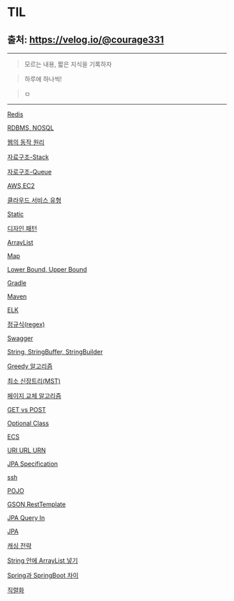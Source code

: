 # TIL
출처: https://velog.io/@courage331 
---
---
>모르는 내용, 짧은 지식을 기록하자

>하루에 하나씩!

>ㅁ
---

[Redis](https://velog.io/@courage331?tag=redis)

[RDBMS, NOSQL](https://velog.io/@courage331/SQL-NOSQL)

[웹의 동작 원리](https://velog.io/@courage331/%EC%9B%B9%EC%9D%98-%EB%8F%99%EC%9E%91%EC%9B%90%EB%A6%AC)

[자료구조-Stack](https://velog.io/@courage331/Stack)

[자로구조-Queue](https://velog.io/@courage331/Queue-PriorityQueue)

[AWS,EC2](https://velog.io/@courage331/AWS-EC2)

[클라우드 서비스 유형](https://velog.io/@courage331/%ED%81%B4%EB%9D%BC%EC%9A%B0%EB%93%9C-%EC%84%9C%EB%B9%84%EC%8A%A4-%EC%9C%A0%ED%98%95)

[Static](https://velog.io/@courage331/Static)

[디자인 패턴](https://velog.io/@courage331/%EB%94%94%EC%9E%90%EC%9D%B8-%ED%8C%A8%ED%84%B4)

[ArrayList](https://velog.io/@courage331/ArrayList)

[Map](https://velog.io/@courage331/Map)

[Lower Bound, Upper Bound](https://velog.io/@courage331/Lower-Bound-Upper-Bound)

[Gradle](https://velog.io/@courage331/Gradle)

[Maven](https://velog.io/@courage331/Maven)

[ELK](https://velog.io/@courage331/ELK)

[정규식(regex)](https://velog.io/@courage331/%EC%A0%95%EA%B7%9C%EC%8B%9D)

[Swagger](https://velog.io/@courage331/Swagger)

[String, StringBuffer, StringBuilder](https://velog.io/@courage331/String-StringBuffer-StringBuilder)

[Greedy 알고리즘](https://velog.io/@courage331/Greedy-%EC%95%8C%EA%B3%A0%EB%A6%AC%EC%A6%98)

[최소 신장트리(MST)](https://velog.io/@courage331/%EC%B5%9C%EC%86%8C-%EC%8B%A0%EC%9E%A5-%ED%8A%B8%EB%A6%ACMST)

[페이지 교체 알고리즘](https://velog.io/@courage331/%ED%8E%98%EC%9D%B4%EC%A7%80-%EA%B5%90%EC%B2%B4-%EC%95%8C%EA%B3%A0%EB%A6%AC%EC%A6%98)

[GET vs POST](https://velog.io/@courage331/Get%EB%B0%A9%EC%8B%9D-Post%EB%B0%A9%EC%8B%9D)

[Optional Class](https://velog.io/@courage331/Optional-Class)

[ECS](https://velog.io/@courage331/ECSElastic-Container-Service)

[URI URL URN](https://velog.io/@courage331/URI-vs-URL-vs-URN)

[JPA Specification](https://velog.io/@courage331/JPA-Specification)

[ssh](https://velog.io/@courage331/ssh)

[POJO](https://velog.io/@courage331/POJO)

[GSON,RestTemplate](https://velog.io/@courage331/Gson-RestTemplate)

[JPA Query In](https://velog.io/@courage331/JPA-Query)

[JPA](https://velog.io/@courage331/JPA-nds7ejau)

[캐싱 전략](https://velog.io/@courage331/%EC%BA%90%EC%8B%B1-%EC%A0%84%EB%9E%B5)

[String 안에 ArrayList 넣기](https://velog.io/@courage331/%EB%B0%B0%EC%97%B4%EC%95%88%EC%97%90-ArrayList-%EB%84%A3%EA%B8%B0)

[Spring과 SpringBoot 차이](https://velog.io/@courage331/Spring-%EA%B3%BC-Spring-Boot-%EC%B0%A8%EC%9D%B4)

[직렬화](https://velog.io/@courage331/%EC%A7%81%EB%A0%AC%ED%99%94)
